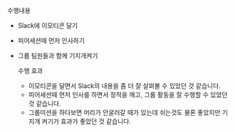 수행내용
- Slack에 이모티콘 달기
- 피어세션때 먼저 인사하기
- 그룹 팀원들과 함께 기지개켜기

  수행 효과
  - 이모티콘을 달면서 Slack의 내용을 좀 더 잘 살펴볼 수 있었던 것 같습니다.
  - 피어세션때 먼저 인사를 하면서 정적을 깨고, 그룹 활동을 잘 수행할 수 있었던 것 같습니다.
  - 그룹미션을 하다보면 머리가 안굴러갈 때가 있는데 쉬는것도 물론 좋았지만 기지개 켜기가 효과가 좋았던 것 같습니다.
